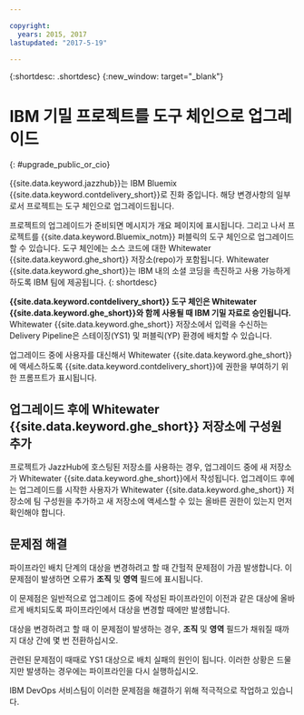 ```yaml
---

copyright:
  years: 2015, 2017
lastupdated: "2017-5-19"

---
```


{:shortdesc: .shortdesc}
{:new_window: target="_blank"}

# IBM 기밀 프로젝트를 도구 체인으로 업그레이드 
{: #upgrade_public_or_cio}

{{site.data.keyword.jazzhub}}는 IBM Bluemix {{site.data.keyword.contdelivery_short}}로 진화 중입니다. 해당 변경사항의 일부로서 프로젝트는 도구 체인으로 업그레이드됩니다. 

프로젝트의 업그레이드가 준비되면 메시지가 개요 페이지에 표시됩니다. 그리고 나서 프로젝트를 {{site.data.keyword.Bluemix_notm}} 퍼블릭의 도구 체인으로 업그레이드할 수 있습니다. 도구 체인에는 소스 코드에 대한 Whitewater {{site.data.keyword.ghe_short}} 저장소(repo)가 포함됩니다. Whitewater {{site.data.keyword.ghe_short}}는 IBM 내의 소셜 코딩을 촉진하고 사용 가능하게 하도록 IBM 팀에 제공됩니다.
{: shortdesc}

**{{site.data.keyword.contdelivery_short}} 도구 체인은 Whitewater {{site.data.keyword.ghe_short}}와 함께 사용될 때 IBM 기밀 자료로 승인됩니다.** Whitewater {{site.data.keyword.ghe_short}} 저장소에서 입력을 수신하는 Delivery Pipeline은 스테이징(YS1) 및 퍼블릭(YP) 환경에 배치할 수 있습니다. 

업그레이드 중에 사용자를 대신해서 Whitewater {{site.data.keyword.ghe_short}}에 액세스하도록 {{site.data.keyword.contdelivery_short}}에 권한을 부여하기 위한 프롬프트가 표시됩니다. 

## 업그레이드 후에 Whitewater {{site.data.keyword.ghe_short}} 저장소에 구성원 추가

프로젝트가 JazzHub에 호스팅된 저장소를 사용하는 경우, 업그레이드 중에 새 저장소가 Whitewater {{site.data.keyword.ghe_short}}에서 작성됩니다. 업그레이드 후에는 업그레이드를 시작한 사용자가 Whitewater {{site.data.keyword.ghe_short}} 저장소에 팀 구성원을 추가하고 새 저장소에 액세스할 수 있는 올바른 권한이 있는지 먼저 확인해야 합니다.

## 문제점 해결

파이프라인 배치 단계의 대상을 변경하려고 할 때 간헐적 문제점이 가끔 발생합니다. 이 문제점이 발생하면 오류가 **조직** 및 **영역** 필드에 표시됩니다.

이 문제점은 일반적으로 업그레이드 중에 작성된 파이프라인이 이전과 같은 대상에 올바르게 배치되도록 파이프라인에서 대상을 변경할 때에만 발생합니다. 

대상을 변경하려고 할 때 이 문제점이 발생하는 경우, **조직** 및 **영역** 필드가 채워질 때까지 대상 간에 몇 번 전환하십시오. 

관련된 문제점이 때때로 YS1 대상으로 배치 실패의 원인이 됩니다. 이러한 상황은 드물지만 발생하는 경우에는 파이프라인을 다시 실행하십시오. 

IBM DevOps 서비스팀이 이러한 문제점을 해결하기 위해 적극적으로 작업하고 있습니다.
